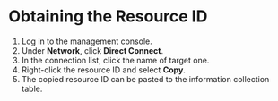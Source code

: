 # Obtaining the Resource ID<a name="EN-US_TOPIC_0037433407"></a>

1.  Log in to the management console.
2.  Under  **Network**, click  **Direct Connect**.
3.  In the connection list, click the name of target one.
4.  Right-click the resource ID and select  **Copy**.
5.  The copied resource ID can be pasted to the information collection table.

